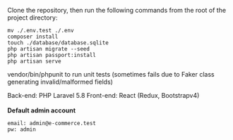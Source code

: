 Clone the repository, then run the following commands from the root of the project directory:

```
mv ./.env.test ./.env
composer install
touch ./database/database.sqlite
php artisan migrate --seed
php artisan passport:install
php artisan serve
```

vendor/bin/phpunit to run unit tests (sometimes fails due to Faker class generating invalid/malformed fields)

Back-end: PHP Laravel 5.8
Front-end: React (Redux, Bootstrapv4)
<br />
<br />
<b>Default admin account</b>
```
email: admin@e-commerce.test
pw: admin
```

